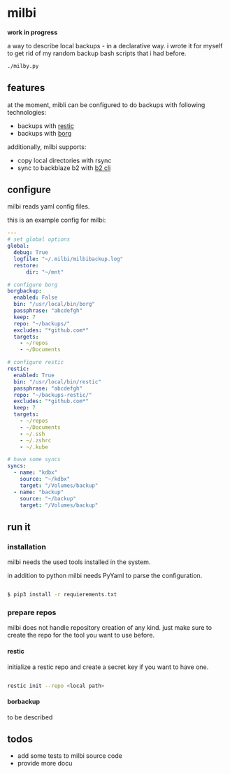 # milbi

__work in progress__

a way to describe local backups - in a declarative way.
i wrote it for myself to get rid of my random backup bash scripts that i had before.

```bash
./milby.py
```

## features

at the moment, mibli can be configured to do backups with following technologies:

- backups with [restic](https://restic.readthedocs.io/)
- backups with [borg](https://borgbackup.readthedocs.io/)

additionally, milbi supports:

- copy local directories with rsync
- sync to backblaze b2 with [b2 cli](https://www.backblaze.com/b2/docs/quick_command_line.html)

## configure

milbi reads yaml config files.

this is an example config for milbi:

```yaml
---
# set global options
global:
  debug: True
  logfile: "~/.milbi/milbibackup.log"
  restore:
      dir: "~/mnt"

# configure borg
borgbackup:
  enabled: False
  bin: "/usr/local/bin/borg"
  passphrase: "abcdefgh"
  keep: 7
  repo: "~/backups/"
  excludes: "*github.com*"
  targets:
    - ~/repos
    - ~/Documents

# configure restic
restic:
  enabled: True
  bin: "/usr/local/bin/restic"
  passphrase: "abcdefgh"
  repo: "~/backups-restic/"
  excludes: "*github.com*"
  keep: 7
  targets:
    - ~/repos
    - ~/Documents
    - ~/.ssh
    - ~/.zshrc
    - ~/.kube

# have some syncs
syncs:
  - name: "kdbx"
    source: "~/kdbx"
    target: "/Volumes/backup"
  - name: "backup"
    source: "~/backup"
    target: "/Volumes/backup"
```

## run it

### installation

milbi needs the used tools installed in the system.

in addition to python milbi needs PyYaml to parse the configuration.

```bash

$ pip3 install -r requierements.txt

```

### prepare repos

milbi does not handle repository creation of any kind. just make sure to create the repo for the tool you want to use before.

#### restic

initialize a restic repo and create a secret key if you want to have one.

```bash

restic init --repo <local path>

```

#### borbackup

to be described

## todos

- add some tests to milbi source code
- provide more docu
